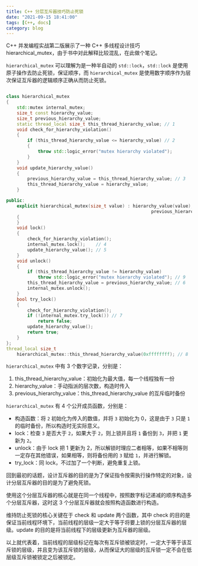 ```yaml
---
title: C++ 分层互斥器技巧防止死锁
date: "2021-09-15 18:41:00"
tags: [C++, docs]
category: blog
---
```

C++ 并发编程实战第二版展示了一种 C++ 多线程设计技巧 hierarchical\_mutex，由于书中对此解释比较混乱，在此做个笔记。

<!-- more -->

`hierarchical_mutex` 可以理解为是一种半自动的 `std::lock`，`std::lock` 是使用原子操作去防止死锁，保证顺序，而 `hierarchical_mutex` 是使用数字顺序作为层次保证互斥器的逻辑顺序正确从而防止死锁。

```cpp

class hierarchical_mutex
{
    std::mutex internal_mutex;
    size_t const hierarchy_value;
    size_t previous_hierarchy_value;
    static thread_local size_t this_thread_hierarchy_value; // 1
    void check_for_hierarchy_violation()
    {
        if (this_thread_hierarchy_value <= hierarchy_value) // 2
        {
            throw std::logic_error("mutex hierarchy violated");
        }
    }
    void update_hierarchy_value()
    {
        previous_hierarchy_value = this_thread_hierarchy_value; // 3
        this_thread_hierarchy_value = hierarchy_value;
    }

public:
    explicit hierarchical_mutex(size_t value) : hierarchy_value(value),
                                                       previous_hierarchy_value(0)
    {
    }
    void lock()
    {
        check_for_hierarchy_violation();
        internal_mutex.lock();    // 4
        update_hierarchy_value(); // 5
    }
    void unlock()
    {
        if (this_thread_hierarchy_value != hierarchy_value)
            throw std::logic_error("mutex hierarchy violated"); // 9
        this_thread_hierarchy_value = previous_hierarchy_value; // 6
        internal_mutex.unlock();
    }
    bool try_lock()
    {
        check_for_hierarchy_violation();
        if (!internal_mutex.try_lock()) // 7
            return false;
        update_hierarchy_value();
        return true;
    }
};
thread_local size_t
    hierarchical_mutex::this_thread_hierarchy_value(0xffffffff); // 8

```

`hierarchical_mutex` 中有 3 个数字记录，分别是：

1. this\_thread\_hierarchy\_value：初始化为最大值，每一个线程独有一份
2. hierarchy\_value：手动指派的层次数，构造时传入
3. previous\_hierarchy\_value：this\_thread\_hierarchy\_value 的互斥临时备份

`hierarchical_mutex` 有 4 个公开成员函数，分别是：

- 构造函数：将 `2` 初始化为传入的数值，并将 `3` 初始化为 0，这是由于 `3` 只是 `1` 的临时备份，所以构造时无实际意义。
- lock：检查 `3` 是否大于 `2`，如果大于 `2`，则上锁并且将 `1` 备份到 `3`，并把 `1` 更新为 `2`。
- unlock：由于 lock 把 1 更新为 2，所以解锁时理应二者相等，如果不相等则一定存在其他错误，如果相等，则将备份用的 `3` 赋给 `1`，并进行解锁。
- try\_lock：同 lock，不过加了一个判断，避免重复上锁。

回到最初的话题，设计互斥器的目的是为了保证指令按需执行操作特定的对象，设计分层互斥器的目的是为了避免死锁。

使用这个分层互斥器的核心就是在同一个线程中，按照数字标记递减的顺序构造多个分层互斥器，这时这 3 个分层互斥器就会按照构造函数进行构造。

维持防止死锁的核心关键在于 check 和 update 两个函数，其中 check 的目的是保证当前线程环境下，当前线程的层级一定大于等于将要上锁的分层互斥器的层级。update 的目的是将当前线程下的层级更新为互斥器的层级。

以上就代表着，当前线程的层级标记在每次有互斥锁被锁定时，一定大于等于该互斥锁的层级，并且变为该互斥锁的层级，从而保证大的层级的互斥锁一定不会在低层级互斥锁被锁定之后被锁定。
